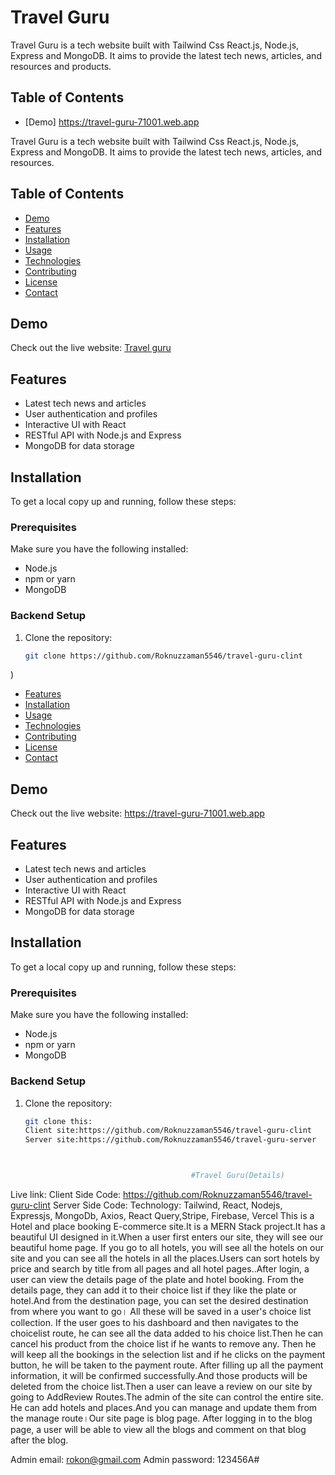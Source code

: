 # Travel Guru

Travel Guru is a tech website built with Tailwind Css React.js, Node.js, Express and MongoDB. It aims to provide the latest tech news, articles, and resources and products.

## Table of Contents

- [Demo]  https://travel-guru-71001.web.app

Travel Guru is a tech website built with  Tailwind Css React.js, Node.js, Express and MongoDB. It aims to provide the latest tech news, articles, and resources.

## Table of Contents

- [Demo](#demo)
- [Features](#features)
- [Installation](#installation)
- [Usage](#usage)
- [Technologies](#technologies)
- [Contributing](#contributing)
- [License](#license)
- [Contact](#contact)

## Demo

Check out the live website: [Travel guru](https://travel-guru-71001.web.app/)

## Features

- Latest tech news and articles
- User authentication and profiles
- Interactive UI with React
- RESTful API with Node.js and Express
- MongoDB for data storage

## Installation

To get a local copy up and running, follow these steps:

### Prerequisites

Make sure you have the following installed:

- Node.js
- npm or yarn
- MongoDB

### Backend Setup

1. Clone the repository:
   ```sh
   git clone https://github.com/Roknuzzaman5546/travel-guru-clint
)
- [Features](#features)
- [Installation](#installation)
- [Usage](#usage)
- [Technologies](#technologies)
- [Contributing](#contributing)
- [License](#license)
- [Contact](#contact)

## Demo

Check out the live website: https://travel-guru-71001.web.app

## Features

- Latest tech news and articles
- User authentication and profiles
- Interactive UI with React
- RESTful API with Node.js and Express
- MongoDB for data storage

## Installation

To get a local copy up and running, follow these steps:

### Prerequisites

Make sure you have the following installed:

- Node.js
- npm or yarn
- MongoDB

### Backend Setup

1. Clone the repository:
   ```sh
   git clone this: 
   Client site:https://github.com/Roknuzzaman5546/travel-guru-clint
   Server site:https://github.com/Roknuzzaman5546/travel-guru-server



                                        #Travel Guru(Details)
Live link: 
Client Side Code: https://github.com/Roknuzzaman5546/travel-guru-clint
Server Side Code: 
Technology: Tailwind, React, Nodejs, Expressjs, MongoDb, Axios, React Query,Stripe, Firebase, Vercel
This is a Hotel and place booking E-commerce site.It is a MERN Stack project.It has a beautiful UI designed in it.When a user first enters our site, they will see our beautiful home page. If you go to all hotels, you will see all the hotels on our site and you can see all the hotels in all the places.Users can sort hotels by price and search by title from all pages and all hotel pages..After login, a user can view the details page of the plate and hotel booking. From the details page, they can add it to their choice list if they like the plate or hotel.And from the destination page, you can set the desired destination from where you want to go। All these will be saved in a user's choice list collection. If the user goes to his dashboard and then navigates to the choicelist route, he can see all the data added to his choice list.Then he can cancel his product from the choice list if he wants to remove any. Then he will keep all the bookings in the selection list and if he clicks on the payment button, he will be taken to the payment route. After filling up all the payment information, it will be confirmed successfully.And those products will be deleted from the choice list.Then a user can leave a review on our site by going to AddReview Routes.The admin of the site can control the entire site. He can add hotels and places.And you can manage and update them from the manage route।Our site page is blog page. After logging in to the blog page, a user will be able to view all the blogs and comment on that blog after the blog.


Admin email: rokon@gmail.com
Admin password: 123456A#
